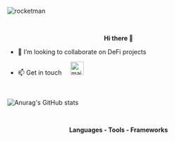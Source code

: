 
![rocketman](https://user-images.githubusercontent.com/19872990/119971908-db0b4e80-bfb1-11eb-8f56-69c4fbf0fea5.jpg)

  
<br>
<p align="center">
  <b>Hi there 👋 </b>
</p>

- 👯 I’m looking to collaborate on DeFi projects

- 📫 Get in touch &nbsp; &nbsp; <a href="mailto:mag.begic_nedim@yahoo.com"><img src="https://www.vectorlogo.zone/logos/yahoo/yahoo-tile.svg" width="30 px" alt="mail"></a> 

<br>


  
![Anurag's GitHub stats](https://github-readme-stats.vercel.app/api?username=NedimRenesalis&count_private=true)



  
<br>

<p align="center">
<b>Languages - Tools - Frameworks </b>
</p>

